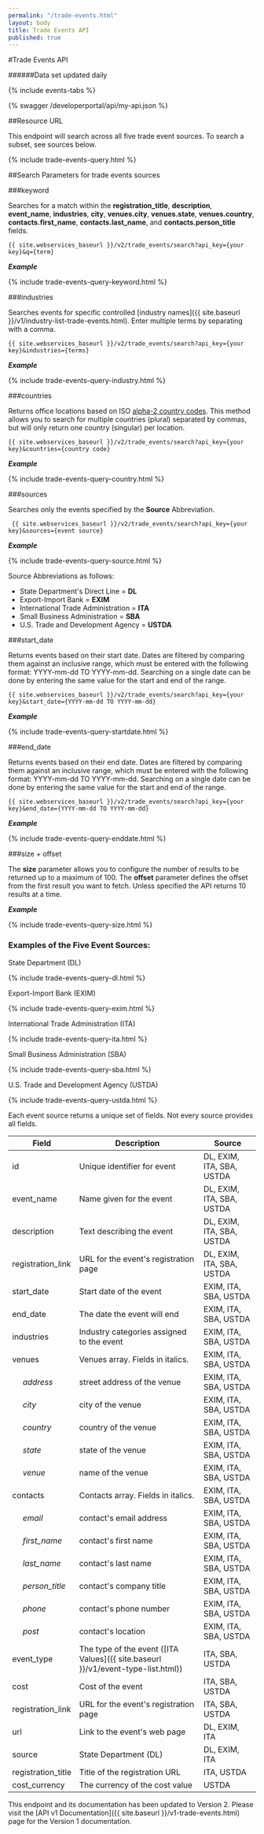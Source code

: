 ```yaml
---
permalink: "/trade-events.html"
layout: body
title: Trade Events API
published: true
---
```


#Trade Events API

######Data set updated daily

{% include events-tabs %}

{% swagger /developerportal/api/my-api.json %}

##Resource URL

This endpoint will search across all five trade event sources.  To search a subset, see sources below.

{% include trade-events-query.html %}

##Search Parameters for trade events sources

###keyword

Searches for a match within the **registration_title**, **description**, **event_name**, **industries**, **city**, **venues.city**, **venues.state**, **venues.country**, **contacts.first_name**, **contacts.last_name**, and **contacts.person_title** fields.

    {{ site.webservices_baseurl }}/v2/trade_events/search?api_key={your key}&q={term}

**_Example_**

{% include trade-events-query-keyword.html %}

###industries

Searches events for specific controlled [industry names]({{ site.baseurl }}/v1/industry-list-trade-events.html).  Enter multiple terms by separating with a comma.

    {{ site.webservices_baseurl }}/v2/trade_events/search?api_key={your key}&industries={terms}

**_Example_**

{% include trade-events-query-industry.html %}

###countries

Returns office locations based on ISO [alpha-2 country codes](http://www.iso.org/iso/home/standards/country_codes/country_names_and_code_elements.htm).  This method allows you to search for multiple countries (plural) separated by commas, but will only return one country (singular) per location.

    {{ site.webservices_baseurl }}/v2/trade_events/search?api_key={your key}&countries={country code}

**_Example_**

{% include trade-events-query-country.html %}

###sources

Searches only the events specified by the **Source** Abbreviation.

	 {{ site.webservices_baseurl }}/v2/trade_events/search?api_key={your key}&sources={event source}

**_Example_**

{% include trade-events-query-source.html %}

Source Abbreviations as follows:

* State Department's Direct Line = **DL**
* Export-Import Bank = **EXIM**
* International Trade Administration = **ITA**
* Small Business Administration = **SBA**
* U.S. Trade and Development Agency = **USTDA**


###start_date

Returns events based on their start date.  Dates are filtered by comparing them against an inclusive range, which must be entered with the following format:  YYYY-mm-dd TO YYYY-mm-dd.  Searching on a single date can be done by entering the same value for the start and end of the range.


    {{ site.webservices_baseurl }}/v2/trade_events/search?api_key={your key}&start_date={YYYY-mm-dd TO YYYY-mm-dd}

**_Example_**

{% include trade-events-query-startdate.html %}

###end_date

Returns events based on their end date.  Dates are filtered by comparing them against an inclusive range, which must be entered with the following format:  YYYY-mm-dd TO YYYY-mm-dd.  Searching on a single date can be done by entering the same value for the start and end of the range.


    {{ site.webservices_baseurl }}/v2/trade_events/search?api_key={your key}&end_date={YYYY-mm-dd TO YYYY-mm-dd}

**_Example_**

{% include trade-events-query-enddate.html %}

###size + offset

The **size** parameter allows you to configure the number of results to be returned up to a maximum of 100. The **offset** parameter defines the offset from the first result you want to fetch. Unless specified the API returns 10 results at a time.

**_Example_**

{% include trade-events-query-size.html %}

### Examples of the Five Event Sources: 

State Department (DL) 

{% include trade-events-query-dl.html %}

Export-Import Bank (EXIM)    

{% include trade-events-query-exim.html %}

International Trade Administration (ITA) 

{% include trade-events-query-ita.html %}

Small Business Administration (SBA) 

{% include trade-events-query-sba.html %}

U.S. Trade and Development Agency (USTDA) 

{% include trade-events-query-ustda.html %}

Each event source returns a unique set of fields.  Not every source provides all fields.

| Field              | Description                             | Source             |
| ------------------ | --------------------------------------- | ------------------ |
| id                 | Unique identifier for event             | DL, EXIM, ITA, SBA, USTDA					|
| event_name         | Name given for the event                | DL, EXIM, ITA, SBA, USTDA 					|
| description        | Text describing the event 			   | DL, EXIM, ITA, SBA, USTDA 					|
| registration_link  | URL for the event's registration page   | DL, EXIM, ITA, SBA, USTDA 					|
| start_date         | Start date of the event 			       | EXIM, ITA, SBA, USTDA 					    |
| end_date           | The date the event will end  		   | EXIM, ITA, SBA, USTDA 					    |
| industries         | Industry categories assigned to the event    | EXIM, ITA, SBA, USTDA						|
| venues             | Venues array. Fields in italics.    | EXIM, ITA, SBA, USTDA						|
| &nbsp;&nbsp;&nbsp;&nbsp; _address_            | street address of the venue     		   | EXIM, ITA, SBA, USTDA 						|
| &nbsp;&nbsp;&nbsp;&nbsp; _city_               | city of the venue                       | EXIM, ITA, SBA, USTDA 						|
| &nbsp;&nbsp;&nbsp;&nbsp; _country_            | country of the venue                    | EXIM, ITA, SBA, USTDA 						|
| &nbsp;&nbsp;&nbsp;&nbsp; _state_              | state of the venue                      | EXIM, ITA, SBA, USTDA 						|
| &nbsp;&nbsp;&nbsp;&nbsp; _venue_              | name of the venue                       | EXIM, ITA, SBA, USTDA 						| 
| contacts           | Contacts array. Fields in italics.              | EXIM, ITA, SBA, USTDA 							|
| &nbsp;&nbsp;&nbsp;&nbsp; _email_              | contact's email address                 | EXIM, ITA, SBA, USTDA 						| 
| &nbsp;&nbsp;&nbsp;&nbsp; _first_name_         | contact's first name                    | EXIM, ITA, SBA, USTDA 						|
| &nbsp;&nbsp;&nbsp;&nbsp; _last_name_          | contact's last name                     | EXIM, ITA, SBA, USTDA 						|
| &nbsp;&nbsp;&nbsp;&nbsp; _person_title_       | contact's company title                 | EXIM, ITA, SBA, USTDA 						|
| &nbsp;&nbsp;&nbsp;&nbsp; _phone_              | contact's phone number                  | EXIM, ITA, SBA, USTDA 						|
| &nbsp;&nbsp;&nbsp;&nbsp; _post_               | contact's location                      | EXIM, ITA, SBA, USTDA 						|
| event_type         | The type of the event ([ITA Values]({{ site.baseurl }}/v1/event-type-list.html)) | ITA, SBA, USTDA 					    |
| cost               | Cost of the event                       | ITA, SBA, USTDA							|
| registration_link  | URL for the event's registration page   | ITA, SBA, USTDA							|
| url        		 | Link to the event's web page 		   | DL, EXIM, ITA 								|
| source        	 | State Department (DL) 			   	   | DL, EXIM, ITA								|
| registration_title | Title of the registration URL           | ITA, USTDA									|
| cost_currency      | The currency of the cost value          | USTDA										|


This endpoint and its documentation has been updated to Version 2. Please visit the [API v1 Documentation]({{ site.baseurl }}/v1-trade-events.html) page for the Version 1 documentation.


